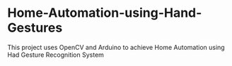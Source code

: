 # Home-Automation-using-Hand-Gestures
This project uses OpenCV and Arduino to achieve Home Automation using Had Gesture Recognition System

